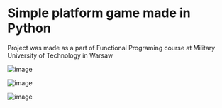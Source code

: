# Simple platform game made in Python

Project was made as a part of Functional Programing course at Military University of Technology in Warsaw

![image](https://user-images.githubusercontent.com/74608829/211216927-a8f969ef-3f33-4103-96ff-ea8ea1397171.png)

![image](https://user-images.githubusercontent.com/74608829/211216988-0671f7d7-b218-4625-8ea3-5ce60cfccc02.png)

![image](https://user-images.githubusercontent.com/74608829/211217038-bbc5ca1e-bd96-4f1e-9d21-94334abc0dbe.png)
